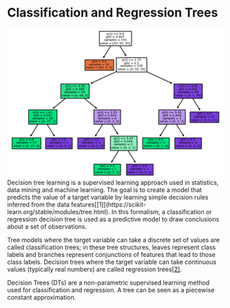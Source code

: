 # Classification and Regression Trees

<img src='decision-tree-iris.png' align='right'/>
Decision tree learning is a supervised learning approach used in statistics, data mining and machine learning. The goal is to create a model that predicts the value of a target variable by learning simple decision rules inferred from the data features[[1]](https://scikit-learn.org/stable/modules/tree.html). In this formalism, a classification or regression decision tree is used as a predictive model to draw conclusions about a set of observations.

Tree models where the target variable can take a discrete set of values are called classification trees; in these tree structures, leaves represent class labels and branches represent conjunctions of features that lead to those class labels. Decision trees where the target variable can take continuous values (typically real numbers) are called regression trees[[2]](https://en.wikipedia.org/wiki/Decision_tree_learning).

Decision Trees (DTs) are a non-parametric supervised learning method used for classification and regression.  A tree can be seen as a piecewise constant approximation.


